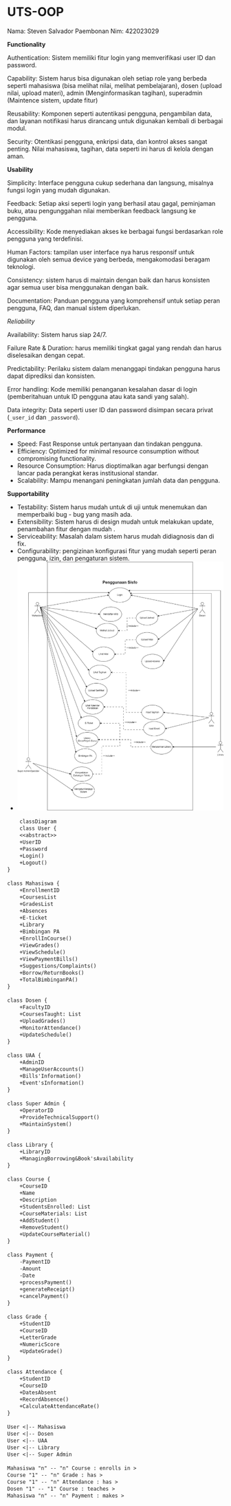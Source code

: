 # UTS-OOP
Nama: Steven Salvador Paembonan Nim: 422023029

**Functionality**

Authentication: Sistem memiliki fitur login yang memverifikasi user ID dan password.

Capability: Sistem harus bisa digunakan oleh setiap role yang berbeda seperti mahasiswa (bisa melihat nilai, melihat pembelajaran), dosen (upload nilai, upload materi), admin (Menginformasikan tagihan), superadmin (Maintence sistem, update fitur)

Reusability: Komponen seperti autentikasi pengguna, pengambilan data, dan layanan notifikasi harus dirancang untuk digunakan kembali di berbagai modul.

Security: Otentikasi pengguna, enkripsi data, dan kontrol akses sangat penting. Nilai mahasiswa, tagihan, data seperti ini harus di kelola dengan aman.

**Usability**

Simplicity: Interface pengguna cukup sederhana dan langsung, misalnya fungsi login yang mudah digunakan.

Feedback: Setiap aksi seperti login yang berhasil atau gagal, peminjaman buku, atau pengunggahan nilai memberikan feedback langsung ke pengguna.

Accessibility: Kode menyediakan akses ke berbagai fungsi berdasarkan role pengguna yang terdefinisi.

Human Factors: tampilan user interface nya harus responsif untuk digunakan oleh semua device yang berbeda, mengakomodasi beragam  teknologi.

Consistency: sistem harus di maintain dengan baik dan harus konsisten agar semua user bisa menggunakan dengan baik.

Documentation: Panduan pengguna yang komprehensif untuk setiap peran pengguna, FAQ, dan manual sistem diperlukan.

*Reliability*

Availability: Sistem harus siap 24/7.

Failure Rate & Duration: harus memiliki tingkat gagal yang rendah dan harus diselesaikan dengan cepat.

Predictability: Perilaku sistem dalam menanggapi tindakan pengguna harus dapat diprediksi dan konsisten.

Error handling: Kode memiliki penanganan kesalahan dasar di login (pemberitahuan untuk ID pengguna atau kata sandi yang salah).

Data integrity: Data seperti user ID dan password disimpan secara privat (`_user_id` dan `_password`).

**Performance**

- Speed: Fast Response untuk pertanyaan dan tindakan pengguna.
- Efficiency: Optimized for minimal resource consumption without compromising functionality.
- Resource Consumption: Harus dioptimalkan agar berfungsi dengan lancar pada perangkat keras institusional standar.
- Scalability: Mampu menangani peningkatan jumlah data dan pengguna.

**Supportability**

- Testability: Sistem harus mudah untuk di uji untuk menemukan dan memperbaiki bug - bug yang masih ada.
- Extensibility: Sistem harus di design mudah  untuk melakukan  update, penambahan  fitur dengan mudah .
- Serviceability: Masalah dalam sistem harus mudah didiagnosis dan di fix.
- Configurability: pengizinan konfigurasi fitur yang mudah seperti peran pengguna, izin, dan pengaturan sistem.
- ![UseCaseUTS](./UseCaseUTS.jpg)

```mermaid
    classDiagram 
    class User {
    <<abstract>>
    +UserID
    +Password
    +Login()
    +Logout()
}

class Mahasiswa {
    +EnrollmentID
    +CoursesList
    +GradesList
    +Absences
    +E-ticket
    +Library
    +Bimbingan PA
    +EnrollInCourse()
    +ViewGrades()
    +ViewSchedule()
    +ViewPaymentBills()
    +Suggestions/Complaints()
    +Borrow/ReturnBooks()
    +TotalBimbinganPA()
}

class Dosen {
    +FacultyID
    +CoursesTaught: List
    +UploadGrades()
    +MonitorAttendance()
    +UpdateSchedule()
}

class UAA {
    +AdminID  
    +ManageUserAccounts()
    +Bills'Information()
    +Event'sInformation()
}

class Super Admin {
    +OperatorID
    +ProvideTechnicalSupport()
    +MaintainSystem()
}

class Library {
    +LibraryID
    +ManagingBorrowing&Book'sAvailability
}

class Course {
    +CourseID
    +Name
    +Description
    +StudentsEnrolled: List
    +CourseMaterials: List
    +AddStudent()
    +RemoveStudent()
    +UpdateCourseMaterial()
}

class Payment {
    -PaymentID
    -Amount
    -Date
    +processPayment()
    +generateReceipt()
    +cancelPayment()
}

class Grade {
    +StudentID
    +CourseID
    +LetterGrade
    +NumericScore
    +UpdateGrade()
}

class Attendance {
    +StudentID
    +CourseID
    +DatesAbsent
    +RecordAbsence()
    +CalculateAttendanceRate()
}

User <|-- Mahasiswa
User <|-- Dosen
User <|-- UAA 
User <|-- Library
User <|-- Super Admin 

Mahasiswa "n" -- "n" Course : enrolls in >
Course "1" -- "n" Grade : has > 
Course "1" -- "n" Attendance : has >
Dosen "1" -- "1" Course : teaches >
Mahasiswa "n" -- "n" Payment : makes >


```

